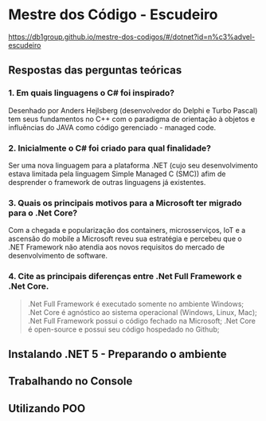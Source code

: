 # Mestre dos Código - Escudeiro
https://db1group.github.io/mestre-dos-codigos/#/dotnet?id=n%c3%advel-escudeiro

## Respostas das perguntas teóricas

### 1. Em quais linguagens o C# foi inspirado?
Desenhado por Anders Hejlsberg (desenvolvedor do Delphi e Turbo Pascal) tem seus fundamentos no C++ com o paradigma de orientação à objetos e influências do JAVA como código gerenciado - managed code.

### 2. Inicialmente o C# foi criado para qual finalidade?
Ser uma nova linguagem para a plataforma .NET (cujo seu desenvolvimento estava limitada pela linguagem Simple Managed C (SMC)) afim de desprender o framework de outras linguagens já existentes.

### 3. Quais os principais motivos para a Microsoft ter migrado para o .Net Core?
Com a chegada e popularização dos containers, microsserviços, IoT e a ascensão do mobile a Microsoft reveu sua estratégia e percebeu que o .NET Framework não atendia aos novos requisitos do mercado de desenvolvimento de software.

### 4. Cite as principais diferenças entre .Net Full Framework e .Net Core.
> .Net Full Framework é executado somente no ambiente Windows; .Net Core é agnóstico ao sistema operacional (Windows, Linux, Mac);<br>
> .Net Full Framework possui o código fechado na Microsoft; .Net Core é open-source e possui seu código hospedado no Github;<br>

## Instalando .NET 5 - Preparando o ambiente

## Trabalhando no Console

## Utilizando POO
